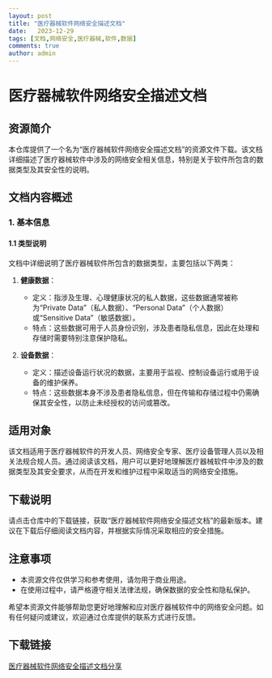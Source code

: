 ```yaml
---
layout: post
title: "医疗器械软件网络安全描述文档"
date:   2023-12-29
tags: [文档,网络安全,医疗器械,软件,数据]
comments: true
author: admin
---
```

# 医疗器械软件网络安全描述文档

## 资源简介

本仓库提供了一个名为“医疗器械软件网络安全描述文档”的资源文件下载。该文档详细描述了医疗器械软件中涉及的网络安全相关信息，特别是关于软件所包含的数据类型及其安全性的说明。

## 文档内容概述

### 1. 基本信息

#### 1.1 类型说明

文档中详细说明了医疗器械软件所包含的数据类型，主要包括以下两类：

1. **健康数据**：
   - 定义：指涉及生理、心理健康状况的私人数据，这些数据通常被称为“Private Data”（私人数据）、“Personal Data”（个人数据）或“Sensitive Data”（敏感数据）。
   - 特点：这些数据可用于人员身份识别，涉及患者隐私信息，因此在处理和存储时需要特别注意保护隐私。

2. **设备数据**：
   - 定义：描述设备运行状况的数据，主要用于监视、控制设备运行或用于设备的维护保养。
   - 特点：这些数据本身不涉及患者隐私信息，但在传输和存储过程中仍需确保其安全性，以防止未经授权的访问或篡改。

## 适用对象

该文档适用于医疗器械软件的开发人员、网络安全专家、医疗设备管理人员以及相关法规合规人员。通过阅读该文档，用户可以更好地理解医疗器械软件中涉及的数据类型及其安全要求，从而在开发和维护过程中采取适当的网络安全措施。

## 下载说明

请点击仓库中的下载链接，获取“医疗器械软件网络安全描述文档”的最新版本。建议在下载后仔细阅读文档内容，并根据实际情况采取相应的安全措施。

## 注意事项

- 本资源文件仅供学习和参考使用，请勿用于商业用途。
- 在使用过程中，请严格遵守相关法律法规，确保数据的安全性和隐私保护。

希望本资源文件能够帮助您更好地理解和应对医疗器械软件中的网络安全问题。如有任何疑问或建议，欢迎通过仓库提供的联系方式进行反馈。

## 下载链接

[医疗器械软件网络安全描述文档分享](https://pan.quark.cn/s/3be14186eeaa)